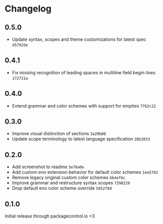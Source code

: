 # Changelog

## 0.5.0

- Update syntax, scopes and theme customizations for latest spec `d5792de`

## 0.4.1

- Fix missing recognition of leading spaces in multiline field begin lines `172721a`

## 0.4.0

- Extend grammar and color schemes with support for empties `7762c22`

## 0.3.0

- Improve visual distinction of sections `3a29b08`
- Update scope terminology to latest language specification `28b2833`

## 0.2.0

- Add screenshot to readme `3e76a0e`
- Add custom eno extension behavior for default color schemes `1ee5762`
- Remove legacy original custom color schemes `bb4ef6c`
- Improve grammar and restructure syntax scopes `7398229`
- Drop default eno color scheme override `5852f0d`

## 0.1.0

Initial release through packagecontrol.io <3
